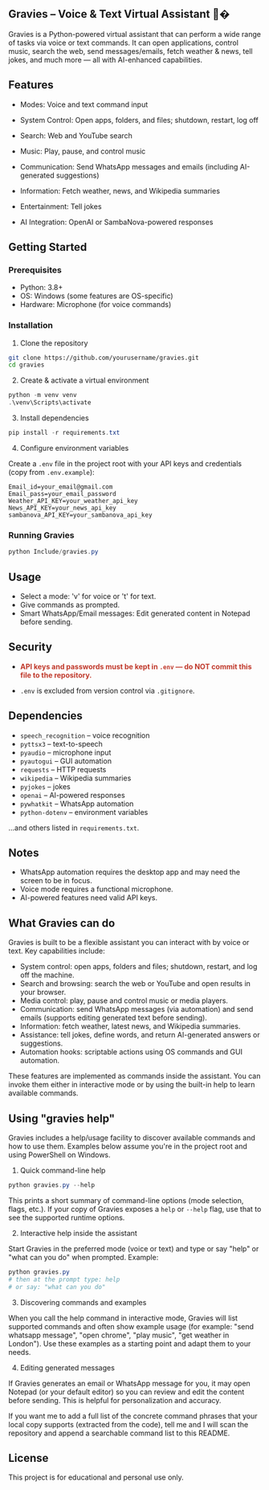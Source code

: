 ## Gravies – Voice & Text Virtual Assistant 🤖�️

Gravies is a Python-powered virtual assistant that can perform a wide range of tasks via voice or text commands. It can open applications, control music, search the web, send messages/emails, fetch weather & news, tell jokes, and much more — all with AI-enhanced capabilities.

## Features

- Modes: Voice and text command input

- System Control: Open apps, folders, and files; shutdown, restart, log off

- Search: Web and YouTube search

- Music: Play, pause, and control music

- Communication: Send WhatsApp messages and emails (including AI-generated suggestions)

- Information: Fetch weather, news, and Wikipedia summaries

- Entertainment: Tell jokes

- AI Integration: OpenAI or SambaNova-powered responses

## Getting Started

### Prerequisites

- Python: 3.8+
- OS: Windows (some features are OS-specific)
- Hardware: Microphone (for voice commands)

### Installation

1. Clone the repository

```bash
git clone https://github.com/yourusername/gravies.git
cd gravies
```

2. Create & activate a virtual environment

```powershell
python -m venv venv
.\venv\Scripts\activate
```

3. Install dependencies

```powershell
pip install -r requirements.txt
```

4. Configure environment variables

Create a `.env` file in the project root with your API keys and credentials (copy from `.env.example`):

```
Email_id=your_email@gmail.com
Email_pass=your_email_password
Weather_API_KEY=your_weather_api_key
News_API_KEY=your_news_api_key
sambanova_API_KEY=your_sambanova_api_key
```

### Running Gravies

```powershell
python Include/gravies.py
```

## Usage

- Select a mode: 'v' for voice or 't' for text.
- Give commands as prompted.
- Smart WhatsApp/Email messages: Edit generated content in Notepad before sending.

## Security

- <strong><span style="color:#c0392b">API keys and passwords must be kept in <code>.env</code> — do NOT commit this file to the repository.</span></strong>

- `.env` is excluded from version control via `.gitignore`.

## Dependencies

- `speech_recognition` – voice recognition
- `pyttsx3` – text-to-speech
- `pyaudio` – microphone input
- `pyautogui` – GUI automation
- `requests` – HTTP requests
- `wikipedia` – Wikipedia summaries
- `pyjokes` – jokes
- `openai` – AI-powered responses
- `pywhatkit` – WhatsApp automation
- `python-dotenv` – environment variables

…and others listed in `requirements.txt`.

## Notes

- WhatsApp automation requires the desktop app and may need the screen to be in focus.
- Voice mode requires a functional microphone.
- AI-powered features need valid API keys.

## What Gravies can do

Gravies is built to be a flexible assistant you can interact with by voice or text. Key capabilities include:

- System control: open apps, folders and files; shutdown, restart, and log off the machine.
- Search and browsing: search the web or YouTube and open results in your browser.
- Media control: play, pause and control music or media players.
- Communication: send WhatsApp messages (via automation) and send emails (supports editing generated text before sending).
- Information: fetch weather, latest news, and Wikipedia summaries.
- Assistance: tell jokes, define words, and return AI-generated answers or suggestions.
- Automation hooks: scriptable actions using OS commands and GUI automation.

These features are implemented as commands inside the assistant. You can invoke them either in interactive mode or by using the built-in help to learn available commands.

## Using "gravies help"

Gravies includes a help/usage facility to discover available commands and how to use them. Examples below assume you're in the project root and using PowerShell on Windows.

1) Quick command-line help

```powershell
python gravies.py --help
```

This prints a short summary of command-line options (mode selection, flags, etc.). If your copy of Gravies exposes a `help` or `--help` flag, use that to see the supported runtime options.

2) Interactive help inside the assistant

Start Gravies in the preferred mode (voice or text) and type or say "help" or "what can you do" when prompted. Example:

```powershell
python gravies.py
# then at the prompt type: help
# or say: "what can you do"
```

3) Discovering commands and examples

When you call the help command in interactive mode, Gravies will list supported commands and often show example usage (for example: "send whatsapp message", "open chrome", "play music", "get weather in London"). Use these examples as a starting point and adapt them to your needs.

4) Editing generated messages

If Gravies generates an email or WhatsApp message for you, it may open Notepad (or your default editor) so you can review and edit the content before sending. This is helpful for personalization and accuracy.

If you want me to add a full list of the concrete command phrases that your local copy supports (extracted from the code), tell me and I will scan the repository and append a searchable command list to this README.

## License

This project is for educational and personal use only.